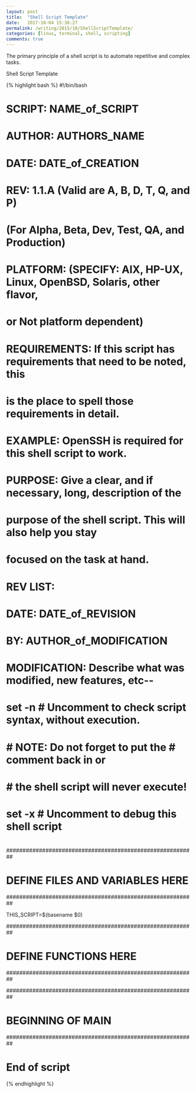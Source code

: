 ```yaml
---
layout: post
title:  "Shell Script Template"
date:   2017-10-04 15:36:27
permalink: /writing/2015/10/ShellScriptTemplate/
categories: [linux, terminal, shell, scripting]
comments: true
---
```

The primary principle of a shell script is to automate repetitive and complex tasks.

Shell Script Template

{% highlight bash %}
#!/bin/bash
#
# SCRIPT: NAME_of_SCRIPT
# AUTHOR: AUTHORS_NAME
# DATE:   DATE_of_CREATION
# REV:    1.1.A (Valid are A, B, D, T, Q, and P)
#               (For Alpha, Beta, Dev, Test, QA, and Production)
#
# PLATFORM: (SPECIFY: AIX, HP-UX, Linux, OpenBSD, Solaris, other flavor, 
#                      or Not platform dependent)
#
# REQUIREMENTS: If this script has requirements that need to be noted, this
#               is the place to spell those requirements in detail. 
#
#         EXAMPLE:  OpenSSH is required for this shell script to work.
#
# PURPOSE: Give a clear, and if necessary, long, description of the
#          purpose of the shell script. This will also help you stay
#          focused on the task at hand.
#
# REV LIST:
#        DATE: DATE_of_REVISION
#        BY:   AUTHOR_of_MODIFICATION
#        MODIFICATION: Describe what was modified, new features, etc--
#
#
# set -n   # Uncomment to check script syntax, without execution.
#          # NOTE: Do not forget to put the # comment back in or
#          #       the shell script will never execute!
# set -x   # Uncomment to debug this shell script
#
##########################################################
#         DEFINE FILES AND VARIABLES HERE
##########################################################

THIS_SCRIPT=$(basename $0)

##########################################################
#              DEFINE FUNCTIONS HERE
##########################################################
 

##########################################################
#               BEGINNING OF MAIN
##########################################################

# End of script


{% endhighlight %}

